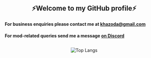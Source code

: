 ## <p align="center">⚡Welcome to my GitHub profile⚡</p>
#### For business enquiries please contact me at [khazoda@gmail.com](mailto:khazoda@gmail.com)
#### For mod-related queries send me a message [on Discord](https://discordapp.com/users/242268205333086208)
##

<div align="center">
  
![Top Langs](https://github-readme-stats.vercel.app/api/top-langs/?username=Khazoda&layout=compact&theme=dark)

</div>
